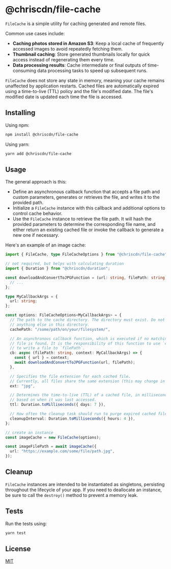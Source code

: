 # @chriscdn/file-cache

`FileCache` is a simple utility for caching generated and remote files.

Common use cases include:

- **Caching photos stored in Amazon S3**: Keep a local cache of frequently accessed images to avoid repeatedly fetching them.
- **Thumbnail caching**: Store generated thumbnails locally for quick access instead of regenerating them every time.
- **Data processing results**: Cache intermediate or final outputs of time-consuming data processing tasks to speed up subsequent runs.

`FileCache` does not store any state in memory, meaning your cache remains unaffected by application restarts. Cached files are automatically expired using a time-to-live (TTL) policy and the file's modified date. The file's modified date is updated each time the file is accessed.

## Installing

Using npm:

```bash
npm install @chriscdn/file-cache
```

Using yarn:

```bash
yarn add @chriscdn/file-cache
```

## Usage

The general approach is this:

- Define an asynchronous callback function that accepts a file path and custom parameters, generates or retrieves the file, and writes it to the provided path.
- Initialize a `FileCache` instance with this callback and additional options to control cache behavior.
- Use the `FileCache` instance to retrieve the file path. It will hash the provided parameters to determine the corresponding file name, and either return an existing cached file or invoke the callback to generate a new one if necessary.

Here's an example of an image cache:

```ts
import { FileCache, type FileCacheOptions } from "@chriscdn/file-cache";

// not required, but helps with calculating duration
import { Duration } from "@chriscdn/duration";

const downloadAndConvertToJPGFunction = (url: string, filePath: string) => {
  // ...
};

type MyCallbackArgs = {
  url: string;
};

const options: FileCacheOptions<MyCallbackArgs> = {
  // The path to the cache directory. The directory must exist. Do not store
  // anything else in this directory.
  cachePath: "/some/path/on/your/filesystem/",

  // An asynchronous callback function, which is executed if no matching cached
  // file is found. It is the responsibility of this function to use `context`
  // to write a file to `filePath`.
  cb: async (filePath: string, context: MyCallbackArgs) => {
    const { url } = context;
    await downloadAndConvertToJPGFunction(url, filePath);
  },

  // Specifies the file extension for each cached file.
  // Currently, all files share the same extension (this may change in the future).
  ext: "jpg",

  // Determines the time-to-live (TTL) of a cached file, in milliseconds,
  // based on when it was last accessed.
  ttl: Duration.toMilliseconds({ days: 7 }),

  // How often the cleanup task should run to purge expired cached files, in milliseconds.
  cleanupInterval: Duration.toMilliseconds({ hours: 4 }),
};

// create an instance
const imageCache = new FileCache(options);

const imageFilePath = await imageCache({
  url: "https://example.com/some/file/path.jpg",
});
```

## Cleanup

`FileCache` instances are intended to be instantiated as singletons, persisting throughout the lifecycle of your app. If you need to deallocate an instance, be sure to call the `destroy()` method to prevent a memory leak.

## Tests

Run the tests using:

```bash
yarn test
```

## License

[MIT](LICENSE)
